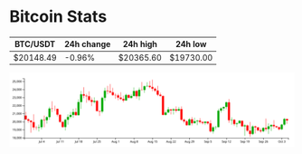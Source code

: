 # Bitcoin Stats

BTC/USDT|24h change|24h high|24h low|
|---|---|---|---|
|$20148.49|-0.96%|$20365.60|$19730.00|

<img src="./chart.svg">
